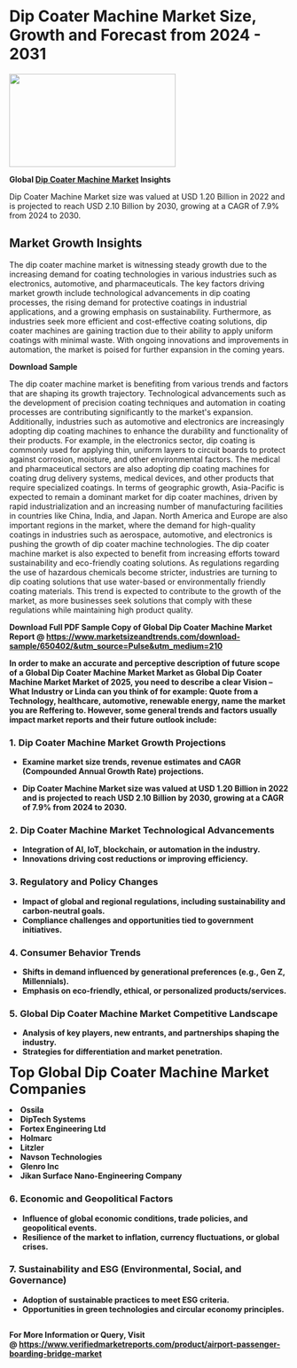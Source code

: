 <H1>Dip Coater Machine Market Size, Growth and Forecast from 2024 - 2031</H1><img class="aligncenter size-medium wp-image-584254" src="https://thirdeyenews.in/wp-content/uploads/2024/09/Global-Market-Research-300x168.jpeg" alt="" width="300" height="168" /><p><strong>Global&nbsp;<a href="https://www.marketsizeandtrends.com/download-sample/650402/&amp;utm_source=Pulse&amp;utm_medium=210">Dip Coater Machine Market</a> Insights</strong></p><p>Dip Coater Machine Market size was valued at USD 1.20 Billion in 2022 and is projected to reach USD 2.10 Billion by 2030, growing at a CAGR of 7.9% from 2024 to 2030.</p><p><h2>Market Growth Insights</h2> <p>The dip coater machine market is witnessing steady growth due to the increasing demand for coating technologies in various industries such as electronics, automotive, and pharmaceuticals. The key factors driving market growth include technological advancements in dip coating processes, the rising demand for protective coatings in industrial applications, and a growing emphasis on sustainability. Furthermore, as industries seek more efficient and cost-effective coating solutions, dip coater machines are gaining traction due to their ability to apply uniform coatings with minimal waste. With ongoing innovations and improvements in automation, the market is poised for further expansion in the coming years.</p> <p><strong>Download Sample</strong></p> <p>The dip coater machine market is benefiting from various trends and factors that are shaping its growth trajectory. Technological advancements such as the development of precision coating techniques and automation in coating processes are contributing significantly to the market's expansion. Additionally, industries such as automotive and electronics are increasingly adopting dip coating machines to enhance the durability and functionality of their products. For example, in the electronics sector, dip coating is commonly used for applying thin, uniform layers to circuit boards to protect against corrosion, moisture, and other environmental factors. The medical and pharmaceutical sectors are also adopting dip coating machines for coating drug delivery systems, medical devices, and other products that require specialized coatings. In terms of geographic growth, Asia-Pacific is expected to remain a dominant market for dip coater machines, driven by rapid industrialization and an increasing number of manufacturing facilities in countries like China, India, and Japan. North America and Europe are also important regions in the market, where the demand for high-quality coatings in industries such as aerospace, automotive, and electronics is pushing the growth of dip coater machine technologies. The dip coater machine market is also expected to benefit from increasing efforts toward sustainability and eco-friendly coating solutions. As regulations regarding the use of hazardous chemicals become stricter, industries are turning to dip coating solutions that use water-based or environmentally friendly coating materials. This trend is expected to contribute to the growth of the market, as more businesses seek solutions that comply with these regulations while maintaining high product quality. <p><strong></p><p><span class=""><strong>Download Full PDF Sample Copy of Global Dip Coater Machine Market Report</strong> @ <a href="https://www.marketsizeandtrends.com/download-sample/650402/&amp;utm_source=Pulse&amp;utm_medium=210" target="_blank">https://www.marketsizeandtrends.com/download-sample/650402/&amp;utm_source=Pulse&amp;utm_medium=210</a></span></p><p>In order to make an accurate and perceptive description of future scope of a Global&nbsp;Dip Coater Machine Market Market as Global&nbsp;Dip Coater Machine Market Market of 2025, you need to describe a clear Vision &ndash; What Industry or Linda can you think of for example: Quote from a Technology, healthcare, automotive, renewable energy, name the market you are Reffering to. However, some general trends and factors usually impact market reports and their future outlook include:</p><h3>1.&nbsp;<strong>Dip Coater Machine Market Growth Projections</strong></h3><ul><li>Examine market size trends, revenue estimates and CAGR (Compounded Annual Growth Rate) projections.</li><li><p>Dip Coater Machine Market size was valued at USD 1.20 Billion in 2022 and is projected to reach USD 2.10 Billion by 2030, growing at a CAGR of 7.9% from 2024 to 2030.</p></li></ul><h3>2.&nbsp;<strong>Dip Coater Machine Market Technological Advancements</strong></h3><ul><li>Integration of AI, IoT, blockchain, or automation in the industry.</li><li>Innovations driving cost reductions or improving efficiency.</li></ul><h3>3.&nbsp;<strong>Regulatory and Policy Changes</strong></h3><ul><li>Impact of global and regional regulations, including sustainability and carbon-neutral goals.</li><li>Compliance challenges and opportunities tied to government initiatives.</li></ul><h3>4.&nbsp;<strong>Consumer Behavior Trends</strong></h3><ul><li>Shifts in demand influenced by generational preferences (e.g., Gen Z, Millennials).</li><li>Emphasis on eco-friendly, ethical, or personalized products/services.</li></ul><h3>5.&nbsp;<strong>Global Dip Coater Machine Market Competitive Landscape</strong></h3><ul><li>Analysis of key players, new entrants, and partnerships shaping the industry.</li><li>Strategies for differentiation and market penetration.</li></ul><p data-pm-slice="1 1 []"><span style="color: inherit; font-family: inherit; font-size: 25px;">Top Global Dip Coater Machine Market Companies</span></p><div class="" data-test-id=""><p><li>Ossila</li><li> DipTech Systems</li><li> Fortex Engineering Ltd</li><li> Holmarc</li><li> Litzler</li><li> Navson Technologies</li><li> Glenro Inc</li><li> Jikan Surface Nano-Engineering Company</li></p></div><h3>6.&nbsp;<strong>Economic and Geopolitical Factors</strong></h3><ul><li>Influence of global economic conditions, trade policies, and geopolitical events.</li><li>Resilience of the market to inflation, currency fluctuations, or global crises.</li></ul><h3>7.&nbsp;<strong>Sustainability and ESG (Environmental, Social, and Governance)</strong></h3><ul><li>Adoption of sustainable practices to meet ESG criteria.</li><li>Opportunities in green technologies and circular economy principles.</li></ul><h2><strong style="font-size: 14px;">For More Information or Query, Visit @&nbsp;</strong><a style="background-color: #ffffff; font-size: 14px;" href="https://www.marketsizeandtrends.com/report/dip-coater-machine-market/" target="_blank">https://www.verifiedmarketreports.com/product/airport-passenger-boarding-bridge-market</a></h2>
